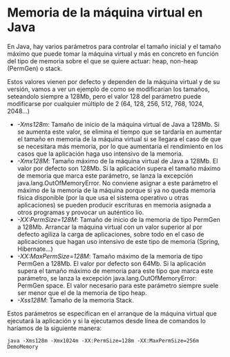 # Memoria de la máquina virtual en Java

En Java, hay varios parámetros para controlar el tamaño inicial y el tamaño máximo que puede tomar la máquina 
virtual y más en concreto en función del tipo de memoria sobre el que se quiere actuar: heap, non-heap (PermGen) o stack. 

Estos valores vienen por defecto y dependen de la máquina virtual y de su versión, vamos a ver un ejemplo de como se 
modificarían los tamaños, seteandolo siempre a 128Mb, pero el valor 128 del parámetro puede modificarse por 
cualquier múltiplo de 2 (64, 128, 256, 512, 768, 1024, 2048…)

- _-Xms128m_: Tamaño de inicio de la máquina virtual de Java a 128Mb. Si se aumenta este
valor, se elimina el tiempo que se tardaría en aumentar el tamaño en memoria de la máquina virtual si se llegara el caso de que se necesitara más memoria, por lo que aumentaría el rendimiento en los casos que la aplicación haga uso intensivo de la memoria.
- _-Xmx128M_: Tamaño máximo de la máquina virtual de Java a 128Mb.  El valor por defecto son 128Mb. Si la aplicación 
  supera el tamaño máximo de memoria que marca este parámetro, se lanza la excepción java.lang.OutOfMemoryError.  No conviene asignar a este parámetro el máximo de la memoria de la máquina porque si ya no queda memoria física disponible (por la que usa el sistema operativo u otras aplicaciones) se pueden producir escrituras en memoria asignada a otros programas y provocar un auténtico lío. 
- _-XX:PermSize=128M_: Tamaño de inicio de la memoria de tipo PermGen a 128Mb. Arrancar la máquina virtual con un 
  valor superior al por defecto agiliza la carga de aplicaciones, sobre todo en el caso de aplicaciones que hagan uso intensivo de este tipo de memoria (Spring, Hibernate…)
- _-XX:MaxPermSize=128M_: Tamaño máximo de la memoria de tipo PermGen a 128Mb. El valor por defecto son 64Mb. Si la 
  aplicación supera el tamaño máximo de memoria para este tipo que marca este parámetro, se lanza la excepción java.lang.OutOfMemoryError: PermGen space. El valor necesario para este parámetro siempre suele ser menor que el de la memoria de tipo heap.
- _-Xss128M_: Tamaño de la memoria Stack.

Estos parámetros se especifican en el arranque de la máquina virtual que ejecutará la aplicación y si la ejecutamos 
desde línea de comandos lo haríamos de la siguiente manera:

    java -Xms128m -Xmx1024m -XX:PermSize=128m -XX:MaxPermSize=256m DemoMemory
